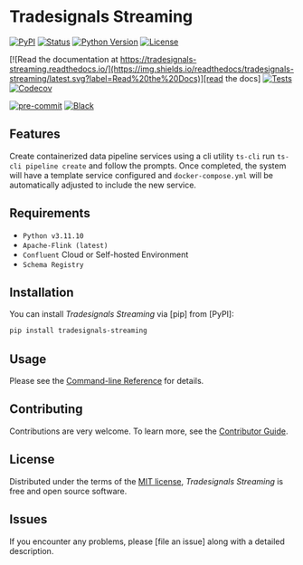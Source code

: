 # Tradesignals Streaming

[![PyPI](https://img.shields.io/pypi/v/tradesignals-streaming.svg)][pypi_]
[![Status](https://img.shields.io/pypi/status/tradesignals-streaming.svg)][status]
[![Python Version](https://img.shields.io/pypi/pyversions/tradesignals-streaming)][python version]
[![License](https://img.shields.io/pypi/l/tradesignals-streaming)][license]

[![Read the documentation at https://tradesignals-streaming.readthedocs.io/](https://img.shields.io/readthedocs/tradesignals-streaming/latest.svg?label=Read%20the%20Docs)][read the docs]
[![Tests](https://github.com/macanderson/tradesignals-streaming/workflows/Tests/badge.svg)][tests]
[![Codecov](https://codecov.io/gh/macanderson/tradesignals-streaming/branch/main/graph/badge.svg)][codecov]

[![pre-commit](https://img.shields.io/badge/pre--commit-enabled-brightgreen?logo=pre-commit&logoColor=white)][pre-commit]
[![Black](https://img.shields.io/badge/code%20style-black-000000.svg)][black]

[pypi_]: https://pypi.org/project/tradesignals-streaming/
[status]: https://pypi.org/project/tradesignals-streaming/
[python version]: https://pypi.org/project/tradesignals-streaming
[read the docs]: https://tradesignals-streaming.readthedocs.io/
[tests]: https://github.com/macanderson/tradesignals-streaming/actions?workflow=Tests
[codecov]: https://app.codecov.io/gh/macanderson/tradesignals-streaming
[pre-commit]: https://github.com/pre-commit/pre-commit
[black]: https://github.com/psf/black

## Features

Create containerized data pipeline services using a cli utility `ts-cli` run `ts-cli pipeline create` and follow the prompts.  Once completed, the system will have a template service configured and `docker-compose.yml` will be automatically adjusted to include the new service.

## Requirements

- `Python v3.11.10`
- `Apache-Flink (latest)`
- `Confluent` Cloud or Self-hosted Environment
- `Schema Registry`

## Installation

You can install _Tradesignals Streaming_ via [pip] from [PyPI]:

```zsh
pip install tradesignals-streaming
```

## Usage

Please see the [Command-line Reference] for details.

## Contributing

Contributions are very welcome.
To learn more, see the [Contributor Guide].

## License

Distributed under the terms of the [MIT license][license],
_Tradesignals Streaming_ is free and open source software.

## Issues

If you encounter any problems,
please [file an issue] along with a detailed description.

[license]: https://github.com/macanderson/tradesignals-streaming/blob/main/LICENSE
[contributor guide]: https://github.com/macanderson/tradesignals-streaming/blob/*main*/CONTRIBUTING.md
[command-line reference]: https://tradesignals-streaming.readthedocs.io/en/latest/usage.html
